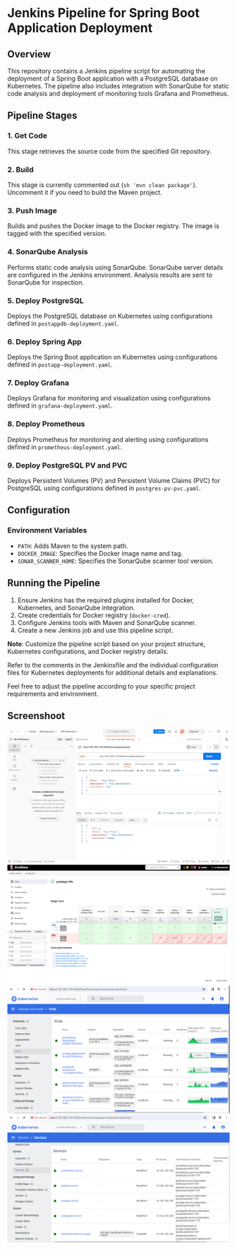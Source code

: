 # Jenkins Pipeline for Spring Boot Application Deployment

## Overview

This repository contains a Jenkins pipeline script for automating the deployment of a Spring Boot application with a PostgreSQL database on Kubernetes. The pipeline also includes integration with SonarQube for static code analysis and deployment of monitoring tools Grafana and Prometheus.

## Pipeline Stages

### 1. Get Code
This stage retrieves the source code from the specified Git repository.

### 2. Build
This stage is currently commented out (`sh 'mvn clean package'`). Uncomment it if you need to build the Maven project.

### 3. Push Image
Builds and pushes the Docker image to the Docker registry. The image is tagged with the specified version.

### 4. SonarQube Analysis
Performs static code analysis using SonarQube. SonarQube server details are configured in the Jenkins environment. Analysis results are sent to SonarQube for inspection.

### 5. Deploy PostgreSQL
Deploys the PostgreSQL database on Kubernetes using configurations defined in `postappdb-deployment.yaml`.

### 6. Deploy Spring App
Deploys the Spring Boot application on Kubernetes using configurations defined in `postapp-deployment.yaml`.

### 7. Deploy Grafana
Deploys Grafana for monitoring and visualization using configurations defined in `grafana-deployment.yaml`.

### 8. Deploy Prometheus
Deploys Prometheus for monitoring and alerting using configurations defined in `prometheus-deployment.yaml`.

### 9. Deploy PostgreSQL PV and PVC
Deploys Persistent Volumes (PV) and Persistent Volume Claims (PVC) for PostgreSQL using configurations defined in `postgres-pv-pvc.yaml`.

## Configuration

### Environment Variables
- `PATH`: Adds Maven to the system path.
- `DOCKER_IMAGE`: Specifies the Docker image name and tag.
- `SONAR_SCANNER_HOME`: Specifies the SonarQube scanner tool version.

## Running the Pipeline

1. Ensure Jenkins has the required plugins installed for Docker, Kubernetes, and SonarQube integration.
2. Create credentials for Docker registry (`docker-cred`).
3. Configure Jenkins tools with Maven and SonarQube scanner.
4. Create a new Jenkins job and use this pipeline script.

**Note**: Customize the pipeline script based on your project structure, Kubernetes configurations, and Docker registry details.

Refer to the comments in the Jenkinsfile and the individual configuration files for Kubernetes deployments for additional details and explanations.

Feel free to adjust the pipeline according to your specific project requirements and environment.

## Screenshoot

![k8s CRUD Test](https://github.com/tarekbensassi/postapp/raw/master/screen/k8s-crudtest.png)
![k8s Jenkinscreen.png](https://github.com/tarekbensassi/postapp/raw/master/screen/k8s-jenkinscreen.png)
![k8s Pods](https://github.com/tarekbensassi/postapp/raw/master/screen/k8s-pods.png)
![k8s Services](https://github.com/tarekbensassi/postapp/raw/master/screen/k8s-services.png)
